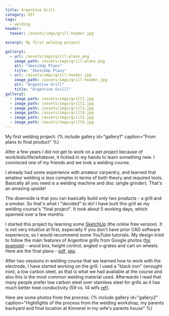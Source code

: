 ```yaml
---
title: Argentine Grill
category: DIY
tags:
  - welding
header:
  teaser: /assets/imgs/grill-header.jpg

excerpt: My first welding project

gallery1:
  - url: /assets/imgs/grill-plans.png
    image_path: /assets/imgs/grill-plans.png
    alt: "SketchUp Plans"
    title: "SketchUp Plans"
  - url: /assets/imgs/grill-header.jpg
    image_path: /assets/imgs/grill-header.jpg
    alt: "Argentine Grill"
    title: "Argentine Grilll"
gallery2:
  - image_path: /assets/imgs/grill1.jpg
  - image_path: /assets/imgs/grill2.jpg
  - image_path: /assets/imgs/grill3.jpg
  - image_path: /assets/imgs/grill4.jpg
  - image_path: /assets/imgs/grill5.jpg
  - image_path: /assets/imgs/grill6.jpg
---
```


My first welding project:
{% include gallery id="gallery1" caption="From plans to final product" %}

After a few years I did not get to work on a pet project because of work/kids/life/whatever, it tickled in my hands to learn something new. I convinced one of my friends and we took a welding course.

I already had some experience with amateur carpentry, and learned that amateur welding is less complex in terms of both theory and required tools. Basically all you need is a welding machine and disc (angle grinder). That's an amazing upside!

The downside is that you can basically build only two products - a grill and a smoker. So that's what I "decided" to do!
I have built this grill as my welding course's "final project". It took about 5 working days, which spanned over a few months.

I started this project by learning some [SketchUp](https://www.sketchup.com/products/sketchup-for-web) (the online free version). It is not very intuitive at first, especially if you don't have prior CAD software experience, so I would recommend some YouTube tutorials.
My design tried to follow the main features of Argentine grills from Google photos ([for example](https://www.heritagebackyard.com/argentine-bbq-grills-with-a-cart-and-a-side-brasero-black-steel-and-stainless-steel-free-shipping/)) - wood box, height control, angled v-grates and cart on wheels. Here are the final plans - [pdf](https://drive.google.com/file/d/1-PHrdUqVthc6dWvIufLOeR36X269dZes/view?usp=sharing), [skp](https://drive.google.com/file/d/1hhnDqUSDZ81N2wACwPKFd756IhPI1Zz3/view?usp=sharing).

After two sessions in welding course that we learned how to work with the electrode, I have started working on the grill. I used a "black iron" (wrought iron), a low carbon steel, as that is what we had available at the course and also this is the most common welding material used. Afterwards I read that many people prefer low carbon steel over stainless steel for grills as it has much better heat conductivity (59 vs. 14 wtfs [ref](https://www.engineeringtoolbox.com/thermal-conductivity-metals-d_858.html)).

Here are some photos from the process:
{% include gallery id="gallery2" caption="Hightlights of the process from the welding workshop, my parents backyard and final location at Kinneret in my wife's parents house" %}



